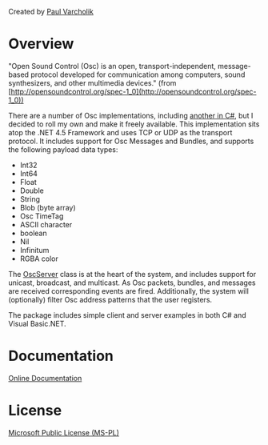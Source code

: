 Created by [Paul Varcholik](http://www.bespokesoftware.org/)

# Overview

"Open Sound Control (Osc) is an open, transport-independent, message-based protocol developed for communication among computers, sound synthesizers, and other multimedia devices." (from [http://opensoundcontrol.org/spec-1_0](http://opensoundcontrol.org/spec-1_0))

There are a number of Osc implementations, including [another in C#](http://opensoundcontrol.org/implementation/osc-net-v1-2), but I decided to roll my own and make it freely available. This implementation sits atop the .NET 4.5 Framework and uses TCP or UDP as the transport protocol. It includes support for Osc Messages and Bundles, and supports the following payload data types:

* Int32
* Int64
* Float
* Double
* String
* Blob (byte array)
* Osc TimeTag
* ASCII character
* boolean
* Nil
* Infinitum
* RGBA color

The [OscServer](http://www.bespokesoftware.org/OSC/2.0/doc/html/c2be67f6-fc7a-4621-70aa-4045be8a977d.htm) class is at the heart of the system, and includes support for unicast, broadcast, and multicast. As Osc packets, bundles, and messages are received corresponding events are fired. Additionally, the system will (optionally) filter Osc address patterns that the user registers.

The package includes simple client and server examples in both C# and Visual Basic.NET.

# Documentation

[Online Documentation](http://www.bespokesoftware.org/OSC/2.0/doc)

# License

[Microsoft Public License (MS-PL)](http://www.opensource.org/licenses/ms-pl.html)